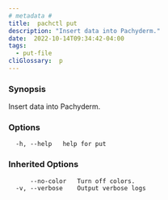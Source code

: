```yaml
---
# metadata # 
title:  pachctl put
description: "Insert data into Pachyderm."
date:  2022-10-14T09:34:42-04:00
tags:
  - put-file
cliGlossary:  p
---
```


### Synopsis

Insert data into Pachyderm.

### Options

```
  -h, --help   help for put
```

### Inherited Options

```
      --no-color   Turn off colors.
  -v, --verbose    Output verbose logs
```

